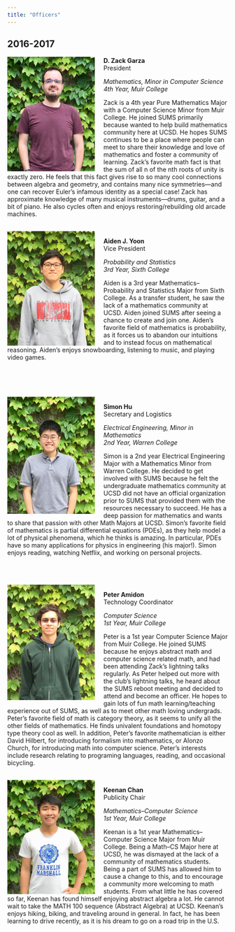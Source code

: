 ```yaml
---
title: "Officers"
---
```


## 2016-2017

<img style = "float: left;margin-right: 20px" src="/static/officers/Zack.jpg" width="200">

__D. Zack Garza__  
President


_Mathematics, Minor in Computer Science_  
_4th Year, Muir College_


Zack is a 4th year Pure Mathematics Major with a Computer Science Minor from Muir College. He joined SUMS primarily because wanted to help build mathematics community here at UCSD. He hopes SUMS continues to be a place where people can meet to share their knowledge and love of mathematics and foster a community of learning.
Zack’s favorite math fact is that the sum of all n of the nth roots of unity is exactly zero. He feels that this fact gives rise to so many cool connections between algebra and geometry, and contains many nice symmetries—and one can recover Euler’s infamous identity as a special case!
Zack has approximate knowledge of many musical instruments—drums, guitar, and a bit of piano. He also cycles often and enjoys restoring/rebuilding old arcade machines.

<br/>



<img style = "float: left;margin-right: 20px" src="/static/officers/Aiden.jpg" width="200">

__Aiden J. Yoon__  
Vice President


_Probability and Statistics_  
_3rd Year, Sixth College_


Aiden is a 3rd year Mathematics–Probability and Statistics Major from Sixth College. As a transfer student, he saw the lack of a mathematics community at UCSD. Aiden joined SUMS after seeing a chance to create and join one.
Aiden’s favorite field of mathematics is probability, as it forces us to abandon our intuitions and to instead focus on mathematical reasoning.
Aiden’s enjoys snowboarding, listening to music, and playing video games.

<br/>
<br/>
<br/>
<br/>


<img style = "float: left;margin-right: 20px" src="/static/officers/Simon.jpg" width="200">

__Simon Hu__  
Secretary and Logistics


_Electrical Engineering, Minor in Mathematics_  
_2nd Year, Warren College_


Simon is a 2nd year Electrical Engineering Major with a Mathematics Minor from Warren College. He decided to get involved with SUMS because he felt the undergraduate mathematics community at UCSD did not have an official organization prior to SUMS that provided them with the resources necessary to succeed. He has a deep passion for mathematics and wants to share that passion with other Math Majors at UCSD.
Simon’s favorite field of mathematics is partial differential equations (PDEs), as they help model a lot of physical phenomena, which he thinks is amazing. In particular, PDEs have so many applications for physics in engineering (his major!).
Simon enjoys reading, watching Netflix, and working on personal projects.

<br/>
<br/>
<br/>


<img style = "float: left;margin-right: 20px" src="/static/officers/Peter.jpg" width="200">

__Peter Amidon__  
Technology Coordinator


_Computer Science_  
_1st Year, Muir College_


Peter is a 1st year Computer Science Major from Muir College. He joined SUMS because he enjoys abstract math and computer science related math, and had been attending Zack’s lightning talks regularly. As Peter helped out more with the club’s lightning talks, he heard about the SUMS reboot meeting and decided to attend and become an officer. He hopes to gain lots of fun math learning/teaching experience out of SUMS, as well as to meet other math loving undergrads.
Peter’s favorite field of math is category theory, as it seems to unify all the other fields of mathematics. He finds univalent foundations and homotopy type theory cool as well. In addition, Peter’s favorite mathematician is either David Hilbert, for introducing formalism into mathematics, or Alonzo Church, for introducing math into computer science.
Peter’s interests include research relating to programing languages, reading, and occasional bicycling.

<br/>

<img style = "float: left;margin-right: 20px" src="/static/officers/Keenan.jpg" width="200">

__Keenan Chan__  
Publicity Chair


_Mathematics–Computer Science_  
_1st Year, Muir College_

Keenan is a 1st year Mathematics–Computer Science Major from Muir College. Being a Math–CS Major here at UCSD, he was dismayed at the lack of a community of mathematics students. Being a part of SUMS has allowed him to cause a change to this, and to encourage a community more welcoming to math students.
From what little he has covered so far, Keenan has found himself enjoying abstract algebra a lot. He cannot wait to take the MATH 100 sequence (Abstract Algebra) at UCSD.
Keenan’s enjoys hiking, biking, and traveling around in general. In fact, he has been learning to drive recently, as it is his dream to go on a road trip in the U.S.

<br/>
<br/>
<br/>